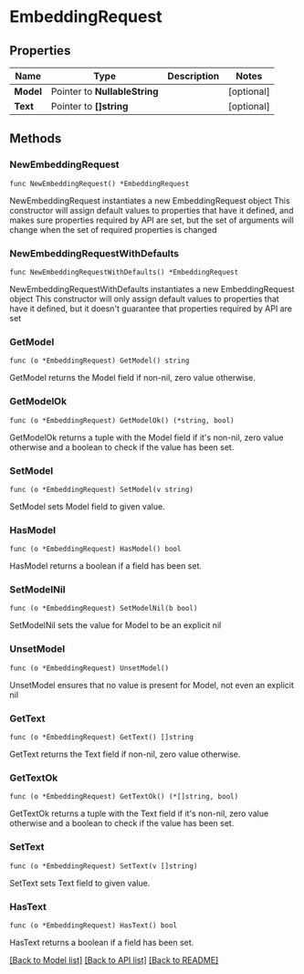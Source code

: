 # EmbeddingRequest

## Properties

Name | Type | Description | Notes
------------ | ------------- | ------------- | -------------
**Model** | Pointer to **NullableString** |  | [optional] 
**Text** | Pointer to **[]string** |  | [optional] 

## Methods

### NewEmbeddingRequest

`func NewEmbeddingRequest() *EmbeddingRequest`

NewEmbeddingRequest instantiates a new EmbeddingRequest object
This constructor will assign default values to properties that have it defined,
and makes sure properties required by API are set, but the set of arguments
will change when the set of required properties is changed

### NewEmbeddingRequestWithDefaults

`func NewEmbeddingRequestWithDefaults() *EmbeddingRequest`

NewEmbeddingRequestWithDefaults instantiates a new EmbeddingRequest object
This constructor will only assign default values to properties that have it defined,
but it doesn't guarantee that properties required by API are set

### GetModel

`func (o *EmbeddingRequest) GetModel() string`

GetModel returns the Model field if non-nil, zero value otherwise.

### GetModelOk

`func (o *EmbeddingRequest) GetModelOk() (*string, bool)`

GetModelOk returns a tuple with the Model field if it's non-nil, zero value otherwise
and a boolean to check if the value has been set.

### SetModel

`func (o *EmbeddingRequest) SetModel(v string)`

SetModel sets Model field to given value.

### HasModel

`func (o *EmbeddingRequest) HasModel() bool`

HasModel returns a boolean if a field has been set.

### SetModelNil

`func (o *EmbeddingRequest) SetModelNil(b bool)`

 SetModelNil sets the value for Model to be an explicit nil

### UnsetModel
`func (o *EmbeddingRequest) UnsetModel()`

UnsetModel ensures that no value is present for Model, not even an explicit nil
### GetText

`func (o *EmbeddingRequest) GetText() []string`

GetText returns the Text field if non-nil, zero value otherwise.

### GetTextOk

`func (o *EmbeddingRequest) GetTextOk() (*[]string, bool)`

GetTextOk returns a tuple with the Text field if it's non-nil, zero value otherwise
and a boolean to check if the value has been set.

### SetText

`func (o *EmbeddingRequest) SetText(v []string)`

SetText sets Text field to given value.

### HasText

`func (o *EmbeddingRequest) HasText() bool`

HasText returns a boolean if a field has been set.


[[Back to Model list]](../README.md#documentation-for-models) [[Back to API list]](../README.md#documentation-for-api-endpoints) [[Back to README]](../README.md)


